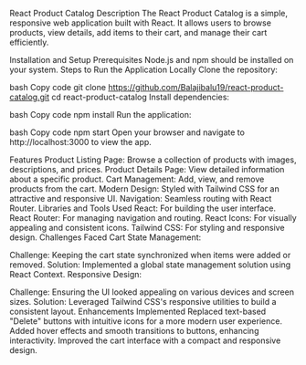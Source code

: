React Product Catalog
Description
The React Product Catalog is a simple, responsive web application built with React. It allows users to browse products, view details, add items to their cart, and manage their cart efficiently.

Installation and Setup
Prerequisites
Node.js and npm should be installed on your system.
Steps to Run the Application Locally
Clone the repository:

bash
Copy code
git clone https://github.com/Balajibalu19/react-product-catalog.git
cd react-product-catalog
Install dependencies:

bash
Copy code
npm install
Run the application:

bash
Copy code
npm start
Open your browser and navigate to http://localhost:3000 to view the app.

Features
Product Listing Page: Browse a collection of products with images, descriptions, and prices.
Product Details Page: View detailed information about a specific product.
Cart Management: Add, view, and remove products from the cart.
Modern Design: Styled with Tailwind CSS for an attractive and responsive UI.
Navigation: Seamless routing with React Router.
Libraries and Tools Used
React: For building the user interface.
React Router: For managing navigation and routing.
React Icons: For visually appealing and consistent icons.
Tailwind CSS: For styling and responsive design.
Challenges Faced
Cart State Management:

Challenge: Keeping the cart state synchronized when items were added or removed.
Solution: Implemented a global state management solution using React Context.
Responsive Design:

Challenge: Ensuring the UI looked appealing on various devices and screen sizes.
Solution: Leveraged Tailwind CSS's responsive utilities to build a consistent layout.
Enhancements Implemented
Replaced text-based "Delete" buttons with intuitive icons for a more modern user experience.
Added hover effects and smooth transitions to buttons, enhancing interactivity.
Improved the cart interface with a compact and responsive design.


